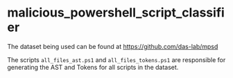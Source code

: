 # malicious_powershell_script_classifier
The dataset being used can be found at https://github.com/das-lab/mpsd 

The scripts `all_files_ast.ps1` and `all_files_tokens.ps1` are responsible for generating the AST and Tokens for all scripts in the dataset.
